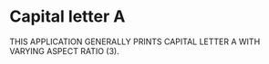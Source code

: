 # Capital letter A

THIS APPLICATION GENERALLY PRINTS CAPITAL LETTER A WITH VARYING ASPECT RATIO (3).
